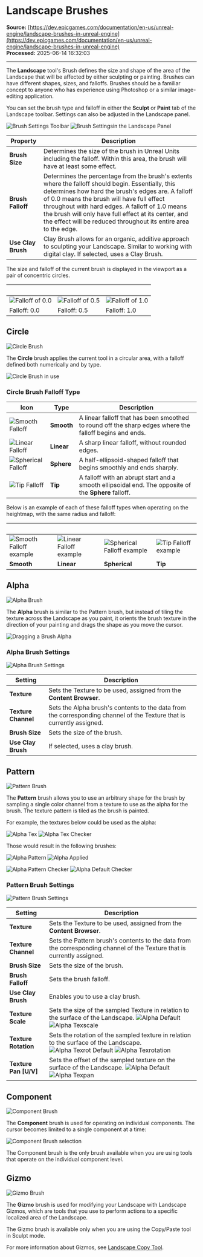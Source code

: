 # Landscape Brushes

**Source:** [https://dev.epicgames.com/documentation/en-us/unreal-engine/landscape-brushes-in-unreal-engine](https://dev.epicgames.com/documentation/en-us/unreal-engine/landscape-brushes-in-unreal-engine)  
**Processed:** 2025-06-14 16:32:03

---

The **Landscape** tool's Brush defines the size and shape of the area of the Landscape that will be affected by either sculpting or painting. Brushes can have different shapes, sizes, and falloffs. Brushes should be a familiar concept to anyone who has experience using Photoshop or a similar image-editing application.

You can set the brush type and falloff in either the **Sculpt** or **Paint** tab of the Landscape toolbar. Settings can also be adjusted in the Landscape panel.

![Brush Settings Toolbar](https://d1iv7db44yhgxn.cloudfront.net/documentation/images/b0ecd4a7-1e74-46fd-94d1-8540d7e6fe0f/01-brush-settings-toolbar.png "Brush Settings Toolbar") ![Brush Settingsin the Landscape Panel](https://d1iv7db44yhgxn.cloudfront.net/documentation/images/ee3e118f-5fc5-40ec-bb5b-1bb48f422980/02-brush-settingsin-the-landscape-panel.png "Brush Settingsin the Landscape Panel")

| Property | Description |
| --- | --- |
| **Brush Size** | Determines the size of the brush in Unreal Units including the falloff. Within this area, the brush will have at least some effect. |
| **Brush Falloff** | Determines the percentage from the brush's extents where the falloff should begin. Essentially, this determines how hard the brush's edges are. A falloff of 0.0 means the brush will have full effect throughout with hard edges. A falloff of 1.0 means the brush will only have full effect at its center, and the effect will be reduced throughout its entire area to the edge. |
| **Use Clay Brush** | Clay Brush allows for an organic, additive approach to sculpting your Landscape. Similar to working with digital clay. If selected, uses a Clay Brush. |

The size and falloff of the current brush is displayed in the viewport as a pair of concentric circles.

|   |   |   |
| --- | --- | --- |
| ![Falloff of 0.0](https://d1iv7db44yhgxn.cloudfront.net/documentation/images/2c665c0e-7b77-4f88-bf47-0e37983816ea/03-falloff-0-0.png "Falloff of 0.0") | ![Falloff of 0.5](https://d1iv7db44yhgxn.cloudfront.net/documentation/images/5e133769-a6b6-4488-82a9-377615f1754c/04-falloff-0-5.png "Falloff of 0.5") | ![Falloff of 1.0](https://d1iv7db44yhgxn.cloudfront.net/documentation/images/2b6e5450-c25a-49fe-a4c0-a9d93302b972/05-falloff-1-0.png "Falloff of 1.0") |
| Falloff: 0.0 | Falloff: 0.5 | Falloff: 1.0 |

## Circle

![Circle Brush](https://d1iv7db44yhgxn.cloudfront.net/documentation/images/bc05d9fb-8ca5-4c32-b87e-1b6283287a26/06-circle-brush.png "Circle Brush")

The **Circle** brush applies the current tool in a circular area, with a falloff defined both numerically and by type.

![Circle Brush in use](https://d1iv7db44yhgxn.cloudfront.net/documentation/images/1d914ace-78a3-4492-a56f-561603c51c0c/07-circle-brush-in-use.png "Circle Brush in use")

### Circle Brush Falloff Type

| Icon | Type | Description |
| --- | --- | --- |
| ![Smooth Falloff](https://d1iv7db44yhgxn.cloudfront.net/documentation/images/bec6ec5d-f774-407a-a936-db59b60a7bc2/08-smooth-falloff.png "Smooth Falloff") | **Smooth** | A linear falloff that has been smoothed to round off the sharp edges where the falloff begins and ends. |
| ![Linear Falloff](https://d1iv7db44yhgxn.cloudfront.net/documentation/images/17722a10-f9d9-4f40-b411-9d1c843d560f/09-linear-falloff.png "Linear Falloff") | **Linear** | A sharp linear falloff, without rounded edges. |
| ![Spherical Falloff](https://d1iv7db44yhgxn.cloudfront.net/documentation/images/de3aea32-d030-4f50-b184-6d7abe22eb44/10-spherical-falloff.png "Spherical Falloff") | **Sphere** | A half-ellipsoid-shaped falloff that begins smoothly and ends sharply. |
| ![Tip Falloff](https://d1iv7db44yhgxn.cloudfront.net/documentation/images/aafef3f1-e90a-4084-977a-022881ef2432/11-tip-falloff.png "Tip Falloff") | **Tip** | A falloff with an abrupt start and a smooth ellipsoidal end. The opposite of the **Sphere** falloff. |

Below is an example of each of these falloff types when operating on the heightmap, with the same radius and falloff:

|   |   |   |   |
| --- | --- | --- | --- |
| ![Smooth Falloff example](https://d1iv7db44yhgxn.cloudfront.net/documentation/images/b905bc2a-9bf0-4477-890b-049314622a48/12-smooth-falloff-example.png "Smooth Falloff example") | ![Linear Falloff example](https://d1iv7db44yhgxn.cloudfront.net/documentation/images/c04eac35-608e-41f0-8027-d46d77587e5a/13-linear-falloff-example.png "Linear Falloff example") | ![Spherical Falloff example](https://d1iv7db44yhgxn.cloudfront.net/documentation/images/8e14db9c-6b01-4ec5-9288-bd211e206314/14-spherical-falloff-example.png "Spherical Falloff example") | ![Tip Falloff example](https://d1iv7db44yhgxn.cloudfront.net/documentation/images/f407d169-c17e-40da-9f5a-109789cb5b34/15-tip-falloff-example.png "Tip Falloff example") |
| **Smooth** | **Linear** | **Spherical** | **Tip** |

## Alpha

![Alpha Brush](https://d1iv7db44yhgxn.cloudfront.net/documentation/images/ac2b0ce4-86f9-4823-bdf4-45dee91509e9/16-alpha-brush.png "Alpha Brush")

The **Alpha** brush is similar to the Pattern brush, but instead of tiling the texture across the Landscape as you paint, it orients the brush texture in the direction of your painting and drags the shape as you move the cursor.

![Dragging a Brush Alpha](https://d1iv7db44yhgxn.cloudfront.net/documentation/images/e32d88eb-b4bf-46e7-ac22-751ff7a3c6ab/17-brush-alpha-drag.png "Dragging a Brush Alpha")

### Alpha Brush Settings

![Alpha Brush Settings](https://d1iv7db44yhgxn.cloudfront.net/documentation/images/c7a08687-b441-4189-af20-9baadaa6a626/18-alpha-brush-settings.png "Alpha Brush Settings")

| **Setting** | **Description** |
| --- | --- |
| **Texture** | Sets the Texture to be used, assigned from the **Content Browser**. |
| **Texture Channel** | Sets the Alpha brush's contents to the data from the corresponding channel of the Texture that is currently assigned. |
| **Brush Size** | Sets the size of the brush. |
| **Use Clay Brush** | If selected, uses a clay brush. |

## Pattern

![Pattern Brush](https://d1iv7db44yhgxn.cloudfront.net/documentation/images/5c4213c7-06f2-492a-8a31-a3fa3bf483c3/19-pattern-brush.png "Pattern Brush")

The **Pattern** brush allows you to use an arbitrary shape for the brush by sampling a single color channel from a texture to use as the alpha for the brush. The texture pattern is tiled as the brush is painted.

For example, the textures below could be used as the alpha:

![Alpha Tex](https://d1iv7db44yhgxn.cloudfront.net/documentation/images/1d4fdf2e-c6da-4b5b-8114-aeca9a0730bf/20-alpha-tex.png "Alpha Tex") ![Alpha Tex Checker](https://d1iv7db44yhgxn.cloudfront.net/documentation/images/24266e27-7854-41a8-964e-d0bf06d9076f/21-alpha-tex-checker.png "Alpha Tex Checker")

Those would result in the following brushes:

![Alpha Pattern](https://d1iv7db44yhgxn.cloudfront.net/documentation/images/8f8c6697-1f43-4a3a-ab2d-50209b06d572/22-alpha-pattern.png "Alpha Pattern") ![Alpha Applied](https://d1iv7db44yhgxn.cloudfront.net/documentation/images/c379670c-7871-4dbc-b116-df5139c53569/23-alpha-applied.png "Alpha Applied")

![Alpha Pattern Checker](https://d1iv7db44yhgxn.cloudfront.net/documentation/images/e4be6c20-d851-4152-b6ae-e0a72bab5d3d/24-alpha-pattern-checker.png "Alpha Pattern Checker") ![Alpha Default Checker](https://d1iv7db44yhgxn.cloudfront.net/documentation/images/9d884f23-f2f6-4198-a068-af8e2e4d637d/25-alpha-default-checker.png "Alpha Default Checker")

### Pattern Brush Settings

![Pattern Brush Settings](https://d1iv7db44yhgxn.cloudfront.net/documentation/images/4f6abbaf-20dc-4725-ab14-3f608446dca5/26-pattern-brush-settings.png "Pattern Brush Settings")

| **Setting** | **Description** |
| --- | --- |
| **Texture** | Sets the Texture to be used, assigned from the **Content Browser**. |
| **Texture Channel** | Sets the Pattern brush's contents to the data from the corresponding channel of the Texture that is currently assigned. |
| **Brush Size** | Sets the size of the brush. |
| **Brush Falloff** | Sets the brush falloff. |
| **Use Clay Brush** | Enables you to use a clay brush. |
| **Texture Scale** | Sets the size of the sampled Texture in relation to the surface of the Landscape. ![Alpha Default](https://d1iv7db44yhgxn.cloudfront.net/documentation/images/f31589c1-922d-44e8-9d8e-4abc30fe186d/27-alpha-default.png "Alpha Default") ![Alpha Texscale](https://d1iv7db44yhgxn.cloudfront.net/documentation/images/4f24db43-6737-4d19-a210-0abe1570e771/28-alpha-texscale.png "Alpha Texscale") |
| **Texture Rotation** | Sets the rotation of the sampled texture in relation to the surface of the Landscape. ![Alpha Texrot Default](https://d1iv7db44yhgxn.cloudfront.net/documentation/images/d16b3988-9b9e-48a4-9073-38a3ba4744e1/29-alpha-texrot-default.png "Alpha Texrot Default") ![Alpha Texrotation](https://d1iv7db44yhgxn.cloudfront.net/documentation/images/53ecdee2-c427-42b5-9ec5-2fc7671a68ba/30-alpha-texrotation.png "Alpha Texrotation") |
| **Texture Pan \[U/V\]** | Sets the offset of the sampled texture on the surface of the Landscape. ![Alpha Default](https://d1iv7db44yhgxn.cloudfront.net/documentation/images/f7fbeed7-af1f-47eb-aec7-1dd2a34bcafd/31-alpha-default.png "Alpha Default") ![Alpha Texpan](https://d1iv7db44yhgxn.cloudfront.net/documentation/images/1b7ab313-78f5-4f44-8d6c-d2dd5767fe7d/32-alpha-texpan.png "Alpha Texpan") |

## Component

![Component Brush](https://d1iv7db44yhgxn.cloudfront.net/documentation/images/fa911b34-aa9c-4044-8c2d-c58aec97a21a/33-component-brush.png)

The **Component** brush is used for operating on individual components. The cursor becomes limited to a single component at a time:

![Component Brush selection](https://d1iv7db44yhgxn.cloudfront.net/documentation/images/b52f6588-e104-4a7b-bbce-73a91505e0d5/34-component-brush-selection.png)

The Component brush is the only brush available when you are using tools that operate on the individual component level.

## Gizmo

![Gizmo Brush](https://d1iv7db44yhgxn.cloudfront.net/documentation/images/31c88b26-0789-4e84-9560-a1395309d2b4/35-gizmo-brush.png)

The **Gizmo** brush is used for modifying your Landscape with Landscape Gizmos, which are tools that you use to perform actions to a specific localized area of the Landscape.

The Gizmo brush is available only when you are using the Copy/Paste tool in Sculpt mode.

For more information about Gizmos, see [Landscape Copy Tool](/documentation/en-us/unreal-engine/landscape-copy-tool-in-unreal-engine).